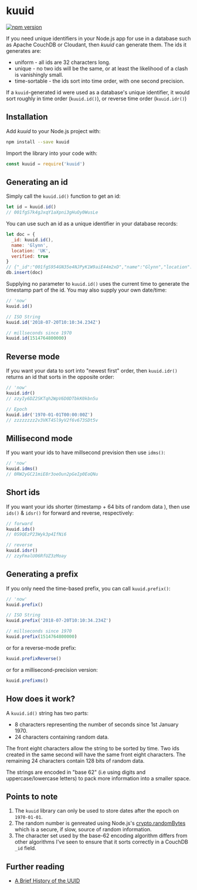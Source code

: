 # kuuid

[![npm version](https://badge.fury.io/js/kuuid.svg)](https://badge.fury.io/js/kuuid)

If you need unique identifiers in your Node.js app for use in a database such as Apache CouchDB or Cloudant, then *kuuid* can generate them. The ids it generates are:

- uniform - all ids are 32 characters long.
- unique - no two ids will be the same, or at least the likelihood of a clash is vanishingly small.
- time-sortable - the ids sort into time order, with one second precision.

If a `kuuid`-generated id were used as a database's unique identifier, it would sort roughly in time order (`kuuid.id()`), or reverse time order (`kuuid.idr()`)

## Installation

Add *kuuid* to your Node.js project with:

```sh
npm install --save kuuid
```

Import the library into your code with:

```js
const kuuid = require('kuuid')
```

## Generating an id

Simply call the `kuuid.id()` function to get an id:

```js
let id = kuuid.id()
// 001fgS7k4gJxqY1aXpni3gHuOy0WusLe
```

You can use such an id as a unique identifier in your database records:

```js
let doc = {
  _id: kuuid.id(),
  name: 'Glynn',
  location: 'UK',
  verified: true
}
// {"_id":"001fgS954GN35e4NJPyK1W9aiE44m2xD","name":"Glynn","location":"UK","verified":true}
db.insert(doc)
```

Supplying no parameter to `kuuid.id()` uses the current time to generate the timestamp part of the id. You may also supply your own date/time:

```js
// 'now'
kuuid.id()

// ISO String 
kuuid.id('2018-07-20T10:10:34.234Z')

// millseconds since 1970
kuuid.id(1514764800000)
```

## Reverse mode

If you want your data to sort into "newest first" order, then `kuuid.idr()` returns an id that sorts in the opposite order:

```js
// 'now'
kuuid.idr()
// zzyIy6DZ2SKTqh2WpV6D0DTbkK0kbn5u

// Epoch
kuuid.idr('1970-01-01T00:00:00Z')
// zzzzzzzz2v3VKT4Sl9yV2f6v673SDt5v
```

## Millisecond mode

If you want your ids to have millsecond prevision then use `idms()`:

```js
// 'now'
kuuid.idms()
// 0RW2yGC21miE8r3oeOun2pGeIp0EoQNu
```

## Short ids

If you want your ids shorter (timestamp + 64 bits of random data ), then use `ids()` & `idsr()` for forward and reverse, respectively:

```js
// forward
kuuid.ids()
// 0S9QEzP23Wyk3p4IfNi6

// reverse
kuuid.idsr()
// zzyFmalU06RfUZ3zMoay
```

## Generating a prefix

If you only need the time-based prefix, you can call `kuuid.prefix()`:

```js
// 'now'
kuuid.prefix()

// ISO String 
kuuid.prefix('2018-07-20T10:10:34.234Z')

// millseconds since 1970
kuuid.prefix(1514764800000)
```

or for a reverse-mode prefix:

```js
kuuid.prefixReverse()
```

or for a millisecond-precision version:

```js
kuuid.prefixms()
```

## How does it work?

A `kuuid.id()` string has two parts:

- 8 characters representing the number of seconds since 1st January 1970.
- 24 characters containing random data.

The front eight characters allow the string to be sorted by time. Two ids created in the same second will have the same front eight characters. The remaining 24 characters contain 128 bits of random data.

The strings are encoded in "base 62" (i.e using digits and uppercase/lowercase letters) to pack more information into a smaller space.

## Points to note

1) The `kuuid` library can only be used to store dates after the epoch on `1970-01-01`.
2) The random number is genreated using Node.js's [crypto.randomBytes](https://nodejs.org/dist/latest-v8.x/docs/api/crypto.html#crypto_crypto_randombytes_size_callback) which is a secure, if slow, source of random information.
3) The character set used by the base-62 encoding algorithm differs from other algorithms I've seen to ensure that it sorts correctly in a CouchDB `_id` field.

## Further reading

- [A Brief History of the UUID](https://segment.com/blog/a-brief-history-of-the-uuid/)
